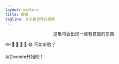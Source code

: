 ```yaml
---
layout: explore
title: 探索
tagline: 关于新世界的探索
---
```


<div style="text-align:center">这里将会出现一些有意思的东西</div>

🐟 🦜 🦮 🐑 🐀 😄 不如听歌？

从Divenire开始吧！
